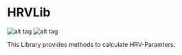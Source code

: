 # HRVLib
![alt tag](https://travis-ci.org/HRVBand/HRVLib.svg?branch=master)
![alt tag](https://sonarqube.com/api/badges/gate?key=HRVLib)

This Library provides methods to calculate HRV-Paramters.
